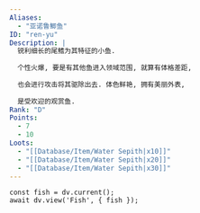 ```yaml
---
Aliases:
  - "亚诺鲁鲫鱼"
ID: "ren-yu"
Description: |
  锐利细长的尾鳍为其特征的小鱼.
  
  个性火爆, 要是有其他鱼进入领域范围, 就算有体格差距,
  
  也会进行攻击将其驱除出去. 体色鲜艳, 拥有美丽外表,
  
  是受欢迎的观赏鱼.
Rank: "D"
Points:
  - 7
  - 10
Loots:
  - "[[Database/Item/Water Sepith|x10]]"
  - "[[Database/Item/Water Sepith|x20]]"
  - "[[Database/Item/Water Sepith|x30]]"
---
```

```dataviewjs
const fish = dv.current();
await dv.view('Fish', { fish });
```